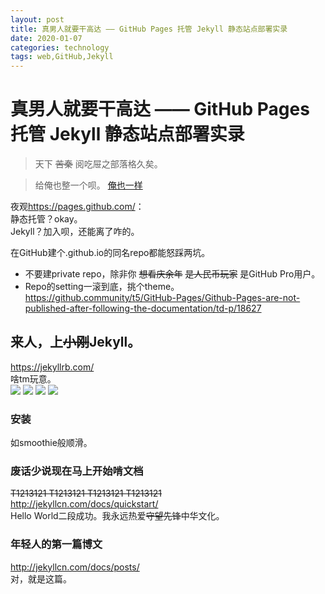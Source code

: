 ```yaml
---
layout: post
title: 真男人就要干高达 —— GitHub Pages 托管 Jekyll 静态站点部署实录
date: 2020-01-07
categories: technology
tags: web,GitHub,Jekyll
---
```


# 真男人就要干高达 —— GitHub Pages 托管 Jekyll 静态站点部署实录

> 天下 ~~苦秦~~ 阅吃屉之部落格久矣。  

> 给俺也整一个呗。
[俺也一样](https://youtu.be/YqnujEeymec?t=23)

夜观<https://pages.github.com/>：  
静态托管？okay。  
Jekyll？加入呗，还能离了咋的。    

在GitHub建个.github.io的同名repo都能怒踩两坑。
* 不要建private repo，除非你 ~~想看庆余年~~ ~~是人民币玩家~~ 是GitHub Pro用户。
* Repo的setting一滚到底，挑个theme。  
<https://github.community/t5/GitHub-Pages/Github-Pages-are-not-published-after-following-the-documentation/td-p/18627>

## 来人，上~~小刚~~Jekyll。
<https://jekyllrb.com/>  
啥tm玩意。  
![](https://lh3.googleusercontent.com/incWeZZgFMU6MHF2lm5DrS2Karchj4dtuSCUnnrg6KAt5cgToTTWd7J3fgszSy2FEtGGTU_B1bq_2rZxL_-rCDRzYVGZwCs0tVMO4T3SKip1JakTap7XwrLnxjbb1j74UYxW0Nk1w3U=w708-h426-no)
![](https://lh3.googleusercontent.com/Y4EITIcULHWQfUsYuQiC-UXNp0-TuKM__jQa-WP_wybuuOBTp7cN6FlE4M--3g5iPQ4wNF_0W8zEZMFvQSrWATHG-R_xyMoZoTemxZ6Dqk2lL3qWfBmWtwvqfh7WiLWlz_8dLWxmeMc=w720-h433-no)
![](https://lh3.googleusercontent.com/CWdq3n9MySVSqH7vVWvK8vw9GqAGTsaJQuWrcg1DSfzUtVc8W3IZuG4t8PpjCj6oj-281L2hYr46KX9Qg0TDPoGsTNSN-DhmukL0S3ImW0tC9E9snSrFUmQck0IyKgNgWh8x_O_dVZc=w718-h434-no)
![](https://lh3.googleusercontent.com/M-5cI1-og0Q6IerpyuqnKV_IQRyWhKtksj2DdQQT0GLRylUKmCpk6JngoYetfXLh81m3MrLxr-JS5xTNnRR1IlD-yc46t7fiQBAMNl18bYgHdquHneGkJzqh8o_7TyslHFzlJqMtq-8=w714-h444-no)

### 安装
如smoothie般顺滑。

### 废话少说现在马上开始啃文档
~~T1213121 T1213121 T1213121 T1213121~~  
<http://jekyllcn.com/docs/quickstart/>  
Hello World二段成功。我永远热爱~~守望先锋~~中华文化。

### 年轻人的第一篇博文
<http://jekyllcn.com/docs/posts/>  
对，就是这篇。

